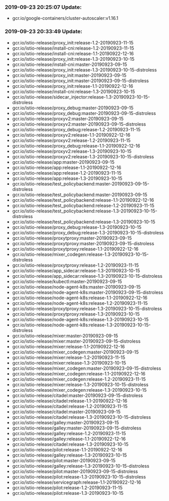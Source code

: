 ### 2019-09-23 20:25:07 Update:

- gcr.io/google-containers/cluster-autoscaler:v1.16.1
### 2019-09-23 20:33:49 Update:

- gcr.io/istio-release/proxy_init:release-1.2-20190923-11-15
- gcr.io/istio-release/install-cni:release-1.2-20190923-11-15
- gcr.io/istio-release/install-cni:release-1.1-20190922-12-16
- gcr.io/istio-release/proxy_init:release-1.3-20190923-10-15
- gcr.io/istio-release/install-cni:master-20190923-09-15
- gcr.io/istio-release/proxy_init:release-1.3-20190923-10-15-distroless
- gcr.io/istio-release/proxy_init:master-20190923-09-15
- gcr.io/istio-release/proxy_init:master-20190923-09-15-distroless
- gcr.io/istio-release/proxy_init:release-1.1-20190922-12-16
- gcr.io/istio-release/install-cni:release-1.3-20190923-10-15
- gcr.io/istio-release/sidecar_injector:release-1.3-20190923-10-15-distroless
- gcr.io/istio-release/proxy_debug:master-20190923-09-15
- gcr.io/istio-release/proxy_debug:master-20190923-09-15-distroless
- gcr.io/istio-release/proxyv2:master-20190923-09-15
- gcr.io/istio-release/proxyv2:master-20190923-09-15-distroless
- gcr.io/istio-release/proxy_debug:release-1.2-20190923-11-15
- gcr.io/istio-release/proxyv2:release-1.1-20190922-12-16
- gcr.io/istio-release/proxyv2:release-1.2-20190923-11-15
- gcr.io/istio-release/proxy_debug:release-1.1-20190922-12-16
- gcr.io/istio-release/proxyv2:release-1.3-20190923-10-15
- gcr.io/istio-release/proxyv2:release-1.3-20190923-10-15-distroless
- gcr.io/istio-release/app:master-20190923-09-15
- gcr.io/istio-release/app:release-1.1-20190922-12-16
- gcr.io/istio-release/app:release-1.2-20190923-11-15
- gcr.io/istio-release/app:release-1.3-20190923-10-15
- gcr.io/istio-release/test_policybackend:master-20190923-09-15-distroless
- gcr.io/istio-release/test_policybackend:master-20190923-09-15
- gcr.io/istio-release/test_policybackend:release-1.1-20190922-12-16
- gcr.io/istio-release/test_policybackend:release-1.2-20190923-11-15
- gcr.io/istio-release/test_policybackend:release-1.3-20190923-10-15-distroless
- gcr.io/istio-release/test_policybackend:release-1.3-20190923-10-15
- gcr.io/istio-release/proxy_debug:release-1.3-20190923-10-15
- gcr.io/istio-release/proxy_debug:release-1.3-20190923-10-15-distroless
- gcr.io/istio-release/proxytproxy:master-20190923-09-15
- gcr.io/istio-release/proxytproxy:master-20190923-09-15-distroless
- gcr.io/istio-release/proxytproxy:release-1.1-20190922-12-16
- gcr.io/istio-release/mixer_codegen:release-1.3-20190923-10-15-distroless
- gcr.io/istio-release/proxytproxy:release-1.2-20190923-11-15
- gcr.io/istio-release/app_sidecar:release-1.3-20190923-10-15
- gcr.io/istio-release/app_sidecar:release-1.3-20190923-10-15-distroless
- gcr.io/istio-release/kubectl:master-20190923-09-15
- gcr.io/istio-release/node-agent-k8s:master-20190923-09-15
- gcr.io/istio-release/node-agent-k8s:master-20190923-09-15-distroless
- gcr.io/istio-release/node-agent-k8s:release-1.1-20190922-12-16
- gcr.io/istio-release/node-agent-k8s:release-1.2-20190923-11-15
- gcr.io/istio-release/proxytproxy:release-1.3-20190923-10-15-distroless
- gcr.io/istio-release/proxytproxy:release-1.3-20190923-10-15
- gcr.io/istio-release/node-agent-k8s:release-1.3-20190923-10-15
- gcr.io/istio-release/node-agent-k8s:release-1.3-20190923-10-15-distroless
- gcr.io/istio-release/mixer:master-20190923-09-15
- gcr.io/istio-release/mixer:master-20190923-09-15-distroless
- gcr.io/istio-release/mixer:release-1.1-20190922-12-16
- gcr.io/istio-release/mixer_codegen:master-20190923-09-15
- gcr.io/istio-release/mixer:release-1.2-20190923-11-15
- gcr.io/istio-release/mixer:release-1.3-20190923-10-15
- gcr.io/istio-release/mixer_codegen:master-20190923-09-15-distroless
- gcr.io/istio-release/mixer_codegen:release-1.1-20190922-12-16
- gcr.io/istio-release/mixer_codegen:release-1.2-20190923-11-15
- gcr.io/istio-release/mixer:release-1.3-20190923-10-15-distroless
- gcr.io/istio-release/mixer_codegen:release-1.3-20190923-10-15
- gcr.io/istio-release/citadel:master-20190923-09-15-distroless
- gcr.io/istio-release/citadel:release-1.1-20190922-12-16
- gcr.io/istio-release/citadel:release-1.2-20190923-11-15
- gcr.io/istio-release/citadel:master-20190923-09-15
- gcr.io/istio-release/citadel:release-1.3-20190923-10-15-distroless
- gcr.io/istio-release/galley:master-20190923-09-15
- gcr.io/istio-release/galley:master-20190923-09-15-distroless
- gcr.io/istio-release/galley:release-1.2-20190923-11-15
- gcr.io/istio-release/galley:release-1.1-20190922-12-16
- gcr.io/istio-release/citadel:release-1.3-20190923-10-15
- gcr.io/istio-release/pilot:release-1.1-20190922-12-16
- gcr.io/istio-release/galley:release-1.3-20190923-10-15
- gcr.io/istio-release/pilot:master-20190923-09-15
- gcr.io/istio-release/galley:release-1.3-20190923-10-15-distroless
- gcr.io/istio-release/pilot:master-20190923-09-15-distroless
- gcr.io/istio-release/pilot:release-1.3-20190923-10-15-distroless
- gcr.io/istio-release/servicegraph:release-1.1-20190922-12-16
- gcr.io/istio-release/pilot:release-1.2-20190923-11-15
- gcr.io/istio-release/pilot:release-1.3-20190923-10-15
